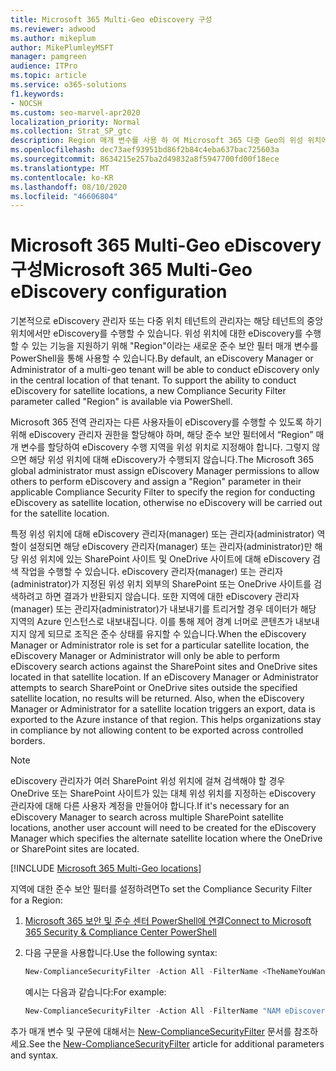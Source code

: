 ```yaml
---
title: Microsoft 365 Multi-Geo eDiscovery 구성
ms.reviewer: adwood
ms.author: mikeplum
author: MikePlumleyMSFT
manager: pamgreen
audience: ITPro
ms.topic: article
ms.service: o365-solutions
f1.keywords:
- NOCSH
ms.custom: seo-marvel-apr2020
localization_priority: Normal
ms.collection: Strat_SP_gtc
description: Region 매개 변수를 사용 하 여 Microsoft 365 다중 Geo의 위성 위치에서 사용할 eDiscovery를 구성 하는 방법을 알아봅니다.
ms.openlocfilehash: dec73aef93951bd86f2b84c4eba637bac725603a
ms.sourcegitcommit: 8634215e257ba2d49832a8f5947700fd00f18ece
ms.translationtype: MT
ms.contentlocale: ko-KR
ms.lasthandoff: 08/10/2020
ms.locfileid: "46606804"
---
```

# <a name="microsoft-365-multi-geo-ediscovery-configuration"></a><span data-ttu-id="da3d4-103">Microsoft 365 Multi-Geo eDiscovery 구성</span><span class="sxs-lookup"><span data-stu-id="da3d4-103">Microsoft 365 Multi-Geo eDiscovery configuration</span></span>

<span data-ttu-id="da3d4-p101">기본적으로 eDiscovery 관리자 또는 다중 위치 테넌트의 관리자는 해당 테넌트의 중앙 위치에서만 eDiscovery를 수행할 수 있습니다. 위성 위치에 대한 eDiscovery를 수행할 수 있는 기능을 지원하기 위해 "Region"이라는 새로운 준수 보안 필터 매개 변수를 PowerShell을 통해 사용할 수 있습니다.</span><span class="sxs-lookup"><span data-stu-id="da3d4-p101">By default, an eDiscovery Manager or Administrator of a multi-geo tenant will be able to conduct eDiscovery only in the central location of that tenant. To support the ability to conduct eDiscovery for satellite locations, a new Compliance Security Filter parameter called "Region" is available via PowerShell.</span></span>

<span data-ttu-id="da3d4-106">Microsoft 365 전역 관리자는 다른 사용자들이 eDiscovery를 수행할 수 있도록 하기 위해 eDiscovery 관리자 권한을 할당해야 하며, 해당 준수 보안 필터에서 “Region” 매개 변수를 할당하여 eDiscovery 수행 지역을 위성 위치로 지정해야 합니다. 그렇지 않으면 해당 위성 위치에 대해 eDiscovery가 수행되지 않습니다.</span><span class="sxs-lookup"><span data-stu-id="da3d4-106">The Microsoft 365 global administrator must assign eDiscovery Manager permissions to allow others to perform eDiscovery and assign a "Region" parameter in their applicable Compliance Security Filter to specify the region for conducting eDiscovery as satellite location, otherwise no eDiscovery will be carried out for the satellite location.</span></span>

<span data-ttu-id="da3d4-p102">특정 위성 위치에 대해 eDiscovery 관리자(manager) 또는 관리자(administrator) 역할이 설정되면 해당 eDiscovery 관리자(manager) 또는 관리자(administrator)만 해당 위성 위치에 있는 SharePoint 사이트 및 OneDrive 사이트에 대해 eDiscovery 검색 작업을 수행할 수 있습니다. eDiscovery 관리자(manager) 또는 관리자(administrator)가 지정된 위성 위치 외부의 SharePoint 또는 OneDrive 사이트를 검색하려고 하면 결과가 반환되지 않습니다. 또한 지역에 대한 eDiscovery 관리자(manager) 또는 관리자(administrator)가 내보내기를 트리거할 경우 데이터가 해당 지역의 Azure 인스턴스로 내보내집니다. 이를 통해 제어 경계 너머로 콘텐츠가 내보내지지 않게 되므로 조직은 준수 상태를 유지할 수 있습니다.</span><span class="sxs-lookup"><span data-stu-id="da3d4-p102">When the eDiscovery Manager or Administrator role is set for a particular satellite location, the eDiscovery Manager or Administrator will only be able to perform eDiscovery search actions against the SharePoint sites and OneDrive sites located in that satellite location. If an eDiscovery Manager or Administrator attempts to search SharePoint or OneDrive sites outside the specified satellite location, no results will be returned. Also, when the eDiscovery Manager or Administrator for a satellite location triggers an export, data is exported to the Azure instance of that region. This helps organizations stay in compliance by not allowing content to be exported across controlled borders.</span></span>

> [!NOTE]
> <span data-ttu-id="da3d4-111">eDiscovery 관리자가 여러 SharePoint 위성 위치에 걸쳐 검색해야 할 경우 OneDrive 또는 SharePoint 사이트가 있는 대체 위성 위치를 지정하는 eDiscovery 관리자에 대해 다른 사용자 계정을 만들어야 합니다.</span><span class="sxs-lookup"><span data-stu-id="da3d4-111">If it's necessary for an eDiscovery Manager to search across multiple SharePoint satellite locations, another user account will need to be created for the eDiscovery Manager which specifies the alternate satellite location where the OneDrive or SharePoint sites are located.</span></span>

[!INCLUDE [Microsoft 365 Multi-Geo locations](includes/office-365-multi-geo-locations.md)]

<span data-ttu-id="da3d4-112">지역에 대한 준수 보안 필터를 설정하려면</span><span class="sxs-lookup"><span data-stu-id="da3d4-112">To set the Compliance Security Filter for a Region:</span></span>

1. [<span data-ttu-id="da3d4-113">Microsoft 365 보안 및 준수 센터 PowerShell에 연결</span><span class="sxs-lookup"><span data-stu-id="da3d4-113">Connect to Microsoft 365 Security & Compliance Center PowerShell</span></span>](https://docs.microsoft.com/powershell/exchange/office-365-scc/connect-to-scc-powershell/connect-to-scc-powershell)

2. <span data-ttu-id="da3d4-114">다음 구문을 사용합니다.</span><span class="sxs-lookup"><span data-stu-id="da3d4-114">Use the following syntax:</span></span>

   ```powershell
   New-ComplianceSecurityFilter -Action All -FilterName <TheNameYouWantToAssign> -Region <RegionValue> -Users <UserPrincipalName>
   ```

   <span data-ttu-id="da3d4-115">예시는 다음과 같습니다:</span><span class="sxs-lookup"><span data-stu-id="da3d4-115">For example:</span></span>

   ```powershell
   New-ComplianceSecurityFilter -Action All -FilterName "NAM eDiscovery Managers" -Region NAM -Users adwood@contoso.onmicrosoft.com
   ```

<span data-ttu-id="da3d4-116">추가 매개 변수 및 구문에 대해서는 [New-ComplianceSecurityFilter](https://docs.microsoft.com/powershell/module/exchange/policy-and-compliance-content-search/new-compliancesecurityfilter) 문서를 참조하세요.</span><span class="sxs-lookup"><span data-stu-id="da3d4-116">See the [New-ComplianceSecurityFilter](https://docs.microsoft.com/powershell/module/exchange/policy-and-compliance-content-search/new-compliancesecurityfilter) article for additional parameters and syntax.</span></span>
